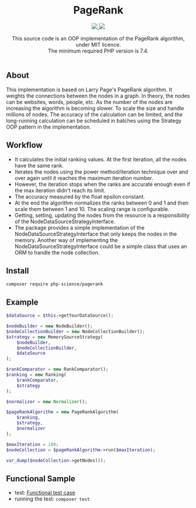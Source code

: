 <h1 align="center">
PageRank
</h1>

<p align="center">
	<a href="https://github.com/PHP-Science/PageRank/actions">
		<img src="https://github.com/php-science/pagerank/workflows/tests/badge.svg"/>
	</a>
	<a href="https://codecov.io/gh/PHP-Science/PageRank">
		<img src="https://codecov.io/gh/PHP-Science/PageRank/branch/master/graph/badge.svg"/>
	</a>
</p>

<p align="center">
This source code is an OOP implementation of the PageRank algorithm, under MIT licence.
<br />The minimum required PHP version is 7.4.
<br />
<br />
</p>

## About

This implementation is based on Larry Page's PageRank algorithm. It weights the connections between the nodes in a graph. 
In theory, the nodes can be websites, words, people, etc. As the number of the nodes are increasing the algorithm is 
becoming slower. To scale the size and handle millions of nodes. The accuracy of the calculation can be limited, and the 
long-running calculation can be scheduled in batches using the Strategy OOP pattern in the implementation. 

## Workflow

* It calculates the initial ranking values. At the first iteration, all the nodes have the same rank.
* Iterates the nodes using the power method/iteration technique over and over again until it reaches the maximum 
iteration number.
* However, the iteration stops when the ranks are accurate enough even if the max iteration didn't reach its limit.
* The accuracy measured by the float epsilon constant.
* At the end the algorithm normalizes the ranks between 0 and 1 and then scale them between 1 and 10. The scaling range 
is configurable.
* Getting, setting, updating the nodes from the resource is a responsibility of the NodeDataSourceStrategyInterface.
* The package provides a simple implementation of the NodeDataSourceStrategyInterface that only keeps the nodes in the 
memory. Another way of implementing the NodeDataSourceStrategyInterface could be a simple class that uses an ORM to
handle the node collection.

## Install

```
composer require php-science/pagerank
```

## Example

```php
$dataSource = $this->getYourDataSource();

$nodeBuilder = new NodeBuilder();
$nodeCollectionBuilder = new NodeCollectionBuilder();
$strategy = new MemorySourceStrategy(
    $nodeBuilder,
    $nodeCollectionBuilder,
    $dataSource
);

$rankComparator = new RankComparator();
$ranking = new Ranking(
    $rankComparator,
    $strategy
);

$normalizer = new Normalizer();

$pageRankAlgorithm = new PageRankAlgorithm(
    $ranking,
    $strategy,
    $normalizer
);

$maxIteration = 100;
$nodeCollection = $pageRankAlgorithm->run($maxIteration);

var_dump($nodeCollection->getNodes());
```

## Functional Sample

* test: [Functional test case](https://github.com/PHP-Science/PageRank/blob/master/tests/functional/Service/PageRankAlgorithmTest.php)
* running the test: ```composer test```
